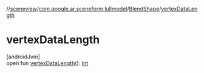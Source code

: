 //[sceneview](../../../index.md)/[com.google.ar.sceneform.lullmodel](../index.md)/[BlendShape](index.md)/[vertexDataLength](vertex-data-length.md)

# vertexDataLength

[androidJvm]\
open fun [vertexDataLength](vertex-data-length.md)(): [Int](https://kotlinlang.org/api/latest/jvm/stdlib/kotlin/-int/index.html)
